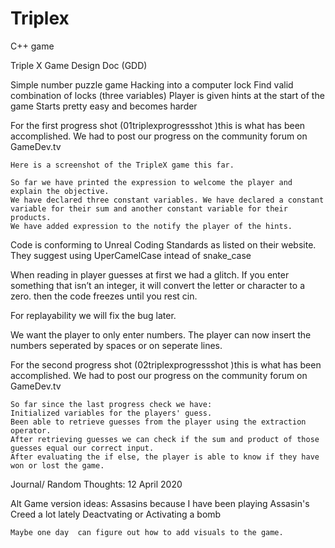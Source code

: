 # Triplex
C++ game

Triple X Game Design Doc (GDD)

Simple number puzzle game
Hacking into a computer lock
Find valid combination of locks (three variables)
Player is given hints at the start of the game
Starts pretty easy and becomes harder



For the first progress shot (01triplexprogressshot )this is what has been accomplished. We had to post our progress on the community forum on GameDev.tv

    Here is a screenshot of the TripleX game this far.

    So far we have printed the expression to welcome the player and explain the objective.
    We have declared three constant variables. We have declared a constant variable for their sum and another constant variable for their products.
    We have added expression to the notify the player of the hints.


Code is conforming to Unreal Coding Standards as listed on their website. They suggest using UperCamelCase intead of snake_case


When reading in player guesses at first we had a glitch.  If you enter something that isn’t an integer, it will convert the letter or character to a zero.
then the code freezes until you rest cin.

For replayability we will fix the bug later. 

We want the player to only enter numbers. 
The player can now insert the numbers 
    seperated by spaces or 
    on seperate lines.

For the second progress shot (02triplexprogressshot )this is what has been accomplished. We had to post our progress on the community forum on GameDev.tv

    So far since the last progress check we have:
    Initialized variables for the players' guess.
    Been able to retrieve guesses from the player using the extraction operator. 
    After retrieving guesses we can check if the sum and product of those guesses equal our correct input. 
    After evaluating the if else, the player is able to know if they have won or lost the game.

Journal/ Random Thoughts:  12 April 2020

   Alt Game version ideas:
        Assasins because I have been playing Assasin's Creed a lot lately
        Deactvating or Activating a bomb


    Maybe one day  can figure out how to add visuals to the game.
